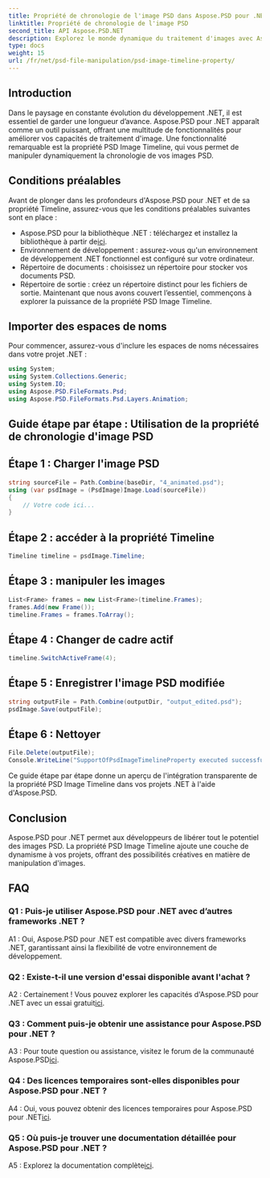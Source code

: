 ```yaml
---
title: Propriété de chronologie de l'image PSD dans Aspose.PSD pour .NET
linktitle: Propriété de chronologie de l'image PSD
second_title: API Aspose.PSD.NET
description: Explorez le monde dynamique du traitement d'images avec Aspose.PSD pour .NET. Manipulez les chronologies PSD sans effort. Téléchargez la bibliothèque maintenant !
type: docs
weight: 15
url: /fr/net/psd-file-manipulation/psd-image-timeline-property/
---
```

## Introduction
Dans le paysage en constante évolution du développement .NET, il est essentiel de garder une longueur d’avance. Aspose.PSD pour .NET apparaît comme un outil puissant, offrant une multitude de fonctionnalités pour améliorer vos capacités de traitement d'image. Une fonctionnalité remarquable est la propriété PSD Image Timeline, qui vous permet de manipuler dynamiquement la chronologie de vos images PSD.
## Conditions préalables
Avant de plonger dans les profondeurs d'Aspose.PSD pour .NET et de sa propriété Timeline, assurez-vous que les conditions préalables suivantes sont en place :
-  Aspose.PSD pour la bibliothèque .NET : téléchargez et installez la bibliothèque à partir de[ici](https://releases.aspose.com/psd/net/).
- Environnement de développement : assurez-vous qu'un environnement de développement .NET fonctionnel est configuré sur votre ordinateur.
- Répertoire de documents : choisissez un répertoire pour stocker vos documents PSD.
- Répertoire de sortie : créez un répertoire distinct pour les fichiers de sortie.
Maintenant que nous avons couvert l’essentiel, commençons à explorer la puissance de la propriété PSD Image Timeline.
## Importer des espaces de noms
Pour commencer, assurez-vous d'inclure les espaces de noms nécessaires dans votre projet .NET :
```csharp
using System;
using System.Collections.Generic;
using System.IO;
using Aspose.PSD.FileFormats.Psd;
using Aspose.PSD.FileFormats.Psd.Layers.Animation;
```
## Guide étape par étape : Utilisation de la propriété de chronologie d'image PSD

## Étape 1 : Charger l'image PSD
```csharp
string sourceFile = Path.Combine(baseDir, "4_animated.psd");
using (var psdImage = (PsdImage)Image.Load(sourceFile))
{
    // Votre code ici...
}
```
## Étape 2 : accéder à la propriété Timeline
```csharp
Timeline timeline = psdImage.Timeline;
```
## Étape 3 : manipuler les images
```csharp
List<Frame> frames = new List<Frame>(timeline.Frames);
frames.Add(new Frame());
timeline.Frames = frames.ToArray();
```
## Étape 4 : Changer de cadre actif
```csharp
timeline.SwitchActiveFrame(4);
```
## Étape 5 : Enregistrer l'image PSD modifiée
```csharp
string outputFile = Path.Combine(outputDir, "output_edited.psd");
psdImage.Save(outputFile);
```
## Étape 6 : Nettoyer
```csharp
File.Delete(outputFile);
Console.WriteLine("SupportOfPsdImageTimelineProperty executed successfully");
```
Ce guide étape par étape donne un aperçu de l'intégration transparente de la propriété PSD Image Timeline dans vos projets .NET à l'aide d'Aspose.PSD.
## Conclusion

Aspose.PSD pour .NET permet aux développeurs de libérer tout le potentiel des images PSD. La propriété PSD Image Timeline ajoute une couche de dynamisme à vos projets, offrant des possibilités créatives en matière de manipulation d'images.

## FAQ

### Q1 : Puis-je utiliser Aspose.PSD pour .NET avec d’autres frameworks .NET ?

A1 : Oui, Aspose.PSD pour .NET est compatible avec divers frameworks .NET, garantissant ainsi la flexibilité de votre environnement de développement.

### Q2 : Existe-t-il une version d'essai disponible avant l'achat ?

 A2 : Certainement ! Vous pouvez explorer les capacités d'Aspose.PSD pour .NET avec un essai gratuit[ici](https://releases.aspose.com/).

### Q3 : Comment puis-je obtenir une assistance pour Aspose.PSD pour .NET ?

 A3 : Pour toute question ou assistance, visitez le forum de la communauté Aspose.PSD[ici](https://forum.aspose.com/c/psd/34).

### Q4 : Des licences temporaires sont-elles disponibles pour Aspose.PSD pour .NET ?

 A4 : Oui, vous pouvez obtenir des licences temporaires pour Aspose.PSD pour .NET[ici](https://purchase.aspose.com/temporary-license/).

### Q5 : Où puis-je trouver une documentation détaillée pour Aspose.PSD pour .NET ?

 A5 : Explorez la documentation complète[ici](https://reference.aspose.com/psd/net/).